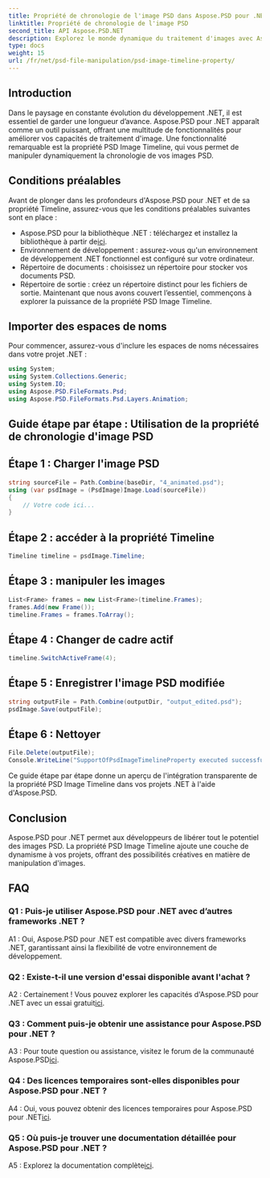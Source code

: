 ```yaml
---
title: Propriété de chronologie de l'image PSD dans Aspose.PSD pour .NET
linktitle: Propriété de chronologie de l'image PSD
second_title: API Aspose.PSD.NET
description: Explorez le monde dynamique du traitement d'images avec Aspose.PSD pour .NET. Manipulez les chronologies PSD sans effort. Téléchargez la bibliothèque maintenant !
type: docs
weight: 15
url: /fr/net/psd-file-manipulation/psd-image-timeline-property/
---
```

## Introduction
Dans le paysage en constante évolution du développement .NET, il est essentiel de garder une longueur d’avance. Aspose.PSD pour .NET apparaît comme un outil puissant, offrant une multitude de fonctionnalités pour améliorer vos capacités de traitement d'image. Une fonctionnalité remarquable est la propriété PSD Image Timeline, qui vous permet de manipuler dynamiquement la chronologie de vos images PSD.
## Conditions préalables
Avant de plonger dans les profondeurs d'Aspose.PSD pour .NET et de sa propriété Timeline, assurez-vous que les conditions préalables suivantes sont en place :
-  Aspose.PSD pour la bibliothèque .NET : téléchargez et installez la bibliothèque à partir de[ici](https://releases.aspose.com/psd/net/).
- Environnement de développement : assurez-vous qu'un environnement de développement .NET fonctionnel est configuré sur votre ordinateur.
- Répertoire de documents : choisissez un répertoire pour stocker vos documents PSD.
- Répertoire de sortie : créez un répertoire distinct pour les fichiers de sortie.
Maintenant que nous avons couvert l’essentiel, commençons à explorer la puissance de la propriété PSD Image Timeline.
## Importer des espaces de noms
Pour commencer, assurez-vous d'inclure les espaces de noms nécessaires dans votre projet .NET :
```csharp
using System;
using System.Collections.Generic;
using System.IO;
using Aspose.PSD.FileFormats.Psd;
using Aspose.PSD.FileFormats.Psd.Layers.Animation;
```
## Guide étape par étape : Utilisation de la propriété de chronologie d'image PSD

## Étape 1 : Charger l'image PSD
```csharp
string sourceFile = Path.Combine(baseDir, "4_animated.psd");
using (var psdImage = (PsdImage)Image.Load(sourceFile))
{
    // Votre code ici...
}
```
## Étape 2 : accéder à la propriété Timeline
```csharp
Timeline timeline = psdImage.Timeline;
```
## Étape 3 : manipuler les images
```csharp
List<Frame> frames = new List<Frame>(timeline.Frames);
frames.Add(new Frame());
timeline.Frames = frames.ToArray();
```
## Étape 4 : Changer de cadre actif
```csharp
timeline.SwitchActiveFrame(4);
```
## Étape 5 : Enregistrer l'image PSD modifiée
```csharp
string outputFile = Path.Combine(outputDir, "output_edited.psd");
psdImage.Save(outputFile);
```
## Étape 6 : Nettoyer
```csharp
File.Delete(outputFile);
Console.WriteLine("SupportOfPsdImageTimelineProperty executed successfully");
```
Ce guide étape par étape donne un aperçu de l'intégration transparente de la propriété PSD Image Timeline dans vos projets .NET à l'aide d'Aspose.PSD.
## Conclusion

Aspose.PSD pour .NET permet aux développeurs de libérer tout le potentiel des images PSD. La propriété PSD Image Timeline ajoute une couche de dynamisme à vos projets, offrant des possibilités créatives en matière de manipulation d'images.

## FAQ

### Q1 : Puis-je utiliser Aspose.PSD pour .NET avec d’autres frameworks .NET ?

A1 : Oui, Aspose.PSD pour .NET est compatible avec divers frameworks .NET, garantissant ainsi la flexibilité de votre environnement de développement.

### Q2 : Existe-t-il une version d'essai disponible avant l'achat ?

 A2 : Certainement ! Vous pouvez explorer les capacités d'Aspose.PSD pour .NET avec un essai gratuit[ici](https://releases.aspose.com/).

### Q3 : Comment puis-je obtenir une assistance pour Aspose.PSD pour .NET ?

 A3 : Pour toute question ou assistance, visitez le forum de la communauté Aspose.PSD[ici](https://forum.aspose.com/c/psd/34).

### Q4 : Des licences temporaires sont-elles disponibles pour Aspose.PSD pour .NET ?

 A4 : Oui, vous pouvez obtenir des licences temporaires pour Aspose.PSD pour .NET[ici](https://purchase.aspose.com/temporary-license/).

### Q5 : Où puis-je trouver une documentation détaillée pour Aspose.PSD pour .NET ?

 A5 : Explorez la documentation complète[ici](https://reference.aspose.com/psd/net/).